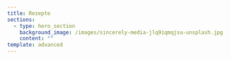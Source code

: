 ```yaml
---
title: Rezepte
sections:
  - type: hero_section
    background_image: /images/sincerely-media-jlq9iqmqjsu-unsplash.jpg
    content: ""
template: advanced
---
```

